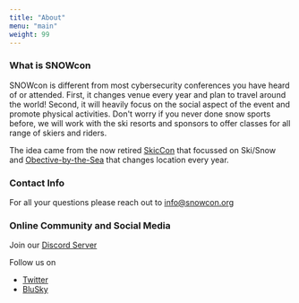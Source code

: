 ```yaml
---
title: "About"
menu: "main"
weight: 99
---
```


### What is SNOWcon

SNOWcon is different from most cybersecurity conferences you have heard of or attended. 
First, it changes venue every year and plan to travel around the world! 
Second, it will heavily focus on the social aspect of the event and promote physical activities. Don't worry if you never done snow sports before, we will work with the ski resorts and sponsors to offer classes for all range of skiers and riders. 

The idea came from the now retired [SkicCon](https://skiconne.org) that focussed on Ski/Snow and [Obective-by-the-Sea](https://objectivebythesea.org) that changes location every year. 

### Contact Info

For all your questions please reach out to info@snowcon.org

### Online Community and Social Media

Join our [Discord Server](https://discord.gg/GFmSkdYj)

Follow us on 
- [Twitter](https://x.com/SNOWcon_2025)
- [BluSky](https://bsky.app/profile/snowcon.bsky.social)

